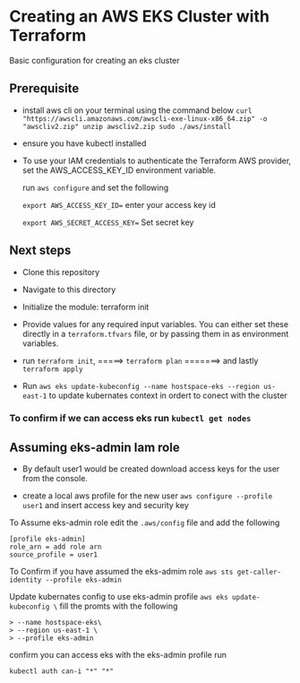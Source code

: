 # Creating an AWS EKS Cluster with Terraform

Basic configuration for creating an eks cluster


## Prerequisite

- install aws cli  on your terminal  using the command below
`curl "https://awscli.amazonaws.com/awscli-exe-linux-x86_64.zip" -o "awscliv2.zip"
unzip awscliv2.zip
sudo ./aws/install`

- ensure you have kubectl installed

- To use your IAM credentials to authenticate the Terraform AWS provider, set the AWS_ACCESS_KEY_ID environment variable.
   
   run `aws configure` and set the following

  `export AWS_ACCESS_KEY_ID=` enter your access key id
  
  `export AWS_SECRET_ACCESS_KEY=` Set secret key
  
  
## Next steps

- Clone this repository

- Navigate to this directory 

- Initialize the module: terraform init


- Provide values for any required input variables. You can either set these directly in a `terraform.tfvars` file, or by passing them in as environment variables.


- run `terraform init`, =====> `terraform plan` =======> and lastly `terraform apply`


- Run `aws eks update-kubeconfig --name hostspace-eks --region us-east-1` to update kubernates context in ordert to conect with the cluster

### To confirm if we can access eks run `kubectl get nodes`

## Assuming eks-admin Iam role

- By default user1 would be created download access keys for the user from the console.

- create a local aws profile for the new user `aws configure --profile user1` and insert access key and security key

To Assume eks-admin role edit the `.aws/config` file and add the following

```
[profile eks-admin]
role_arn = add role arn
source_profile = user1 
```

To Confirm if you have assumed the eks-admim role `aws sts get-caller-identity --profile eks-admin`

Update kubernates config to use eks-admin profile `aws eks update-kubeconfig \` fill the promts with the following

 ``` 
 > --name hostspace-eks\
 > --region us-east-1 \
 > --profile eks-admin
 
 ```

confirm you can access eks with the eks-admin profile run

`kubectl auth can-i "*" "*" `




 

